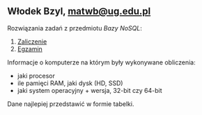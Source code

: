 ## Włodek Bzyl, matwb@ug.edu.pl

Rozwiązania zadań z przedmiotu *Bazy NoSQL*:

1. [Zaliczenie](zaliczenie.md)
1. [Egzamin](egzamin.md)

Informacje o komputerze na którym były wykonywane obliczenia:

* jaki procesor
* ile pamięci RAM, jaki dysk (HD, SSD)
* jaki system operacyjny + wersja,
 32-bit czy 64-bit

Dane najlepiej przedstawić w formie tabelki.
